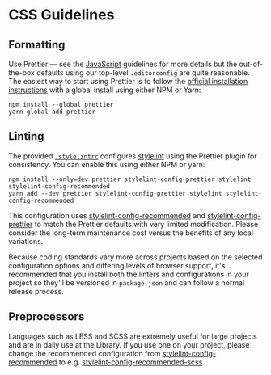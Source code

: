 # CSS Guidelines

## Formatting

Use Prettier — see the [JavaScript](../javascript/) guidelines for more details
but the out-of-the-box defaults using our top-level `.editorconfig` are quite
reasonable. The easiest way to start using Prettier is to follow the [official
installation instructions](https://prettier.io/docs/en/install.html) with a
global install using either NPM or Yarn:

    npm install --global prettier
    yarn global add prettier

## Linting

The provided [`.stylelintrc`](..stylelintrc) configures
[stylelint](https://stylelint.io/) using the Prettier plugin for consistency.
You can enable this using either NPM or yarn:

    npm install --only=dev prettier stylelint-config-prettier stylelint stylelint-config-recommended
    yarn add --dev prettier stylelint-config-prettier stylelint stylelint-config-recommended

This configuration uses [stylelint-config-recommended][scr] and
[stylelint-config-prettier][sc-prettier] to match the Prettier defaults with
very limited modification. Please consider the long-term maintenance cost versus
the benefits of any local variations.

Because coding standards vary more across projects based on the selected
configuration options and differing levels of browser support, it's recommended
that you install both the linters and configurations in your project so they'll
be versioned in `package.json` and can follow a normal release process.

## Preprocessors

Languages such as LESS and SCSS are extremely useful for large projects and are
in daily use at the Library. If you use one on your project, please change the
recommended configuration from [stylelint-config-recommended][scr] to e.g.
[stylelint-config-recommended-scss][scr-scss].

[scr]: https://github.com/stylelint/stylelint-config-recommended
[sc-prettier]: https://github.com/shannonmoeller/stylelint-config-prettier
[scr-scss]: https://github.com/kristerkari/stylelint-config-recommended-scss
